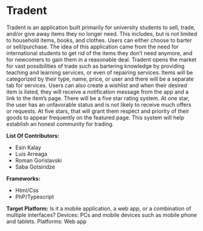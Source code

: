 # Tradent

Tradent is an application built primarily for university students to sell, trade, and/or give away items they no longer need. This includes, but is not limited to household items, books, and clothes. Users can either choose to barter or sell/purchase. The idea of this application came from the need for international students to get rid of the items they don’t need anymore, and for newcomers to gain them in a reasonable deal. Tradent opens the market for vast possibilities of trade such as bartering knowledge by providing teaching and learning services, or even of repairing services. Items will be categorized by their type, name, price, or user and there will be a separate tab for services. Users can also create a wishlist and when their desired item is listed, they will receive a notification message from the app and a link to the item’s page. There will be a five star rating system. At one star, the user has an unfavorable status and is not likely to receive much offers or requests. At five stars, that will grant them respect and priority of their goods to appear frequently on the featured page. This system will help establish an honest community for trading.

**List Of Contributors:**
* Esin Kalay
* Luis Arreaga
* Roman Gorislavski
* Saba Gotsiridze

**Frameworks:**
* Html/Css
* PhP/Typescript

**Target Platform:**
Is it a mobile application, a web app, or a combination of multiple interfaces?
Devices: PCs and mobile devices such as mobile phone and tablets. Platforms: Web app